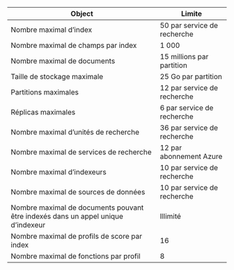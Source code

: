 Object|Limite
---|---
Nombre maximal d’index|50 par service de recherche
Nombre maximal de champs par index|1 000
Nombre maximal de documents|15 millions par partition
Taille de stockage maximale|25 Go par partition
Partitions maximales|12 par service de recherche
Réplicas maximales|6 par service de recherche
Nombre maximal d’unités de recherche|36 par service de recherche
Nombre maximal de services de recherche|12 par abonnement Azure
Nombre maximal d’indexeurs|10 par service de recherche
Nombre maximal de sources de données|10 par service de recherche
Nombre maximal de documents pouvant être indexés dans un appel unique d’indexeur|Illimité
Nombre maximal de profils de score par index|16
Nombre maximal de fonctions par profil|8

<!---HONumber=AcomDC_1125_2015-->
